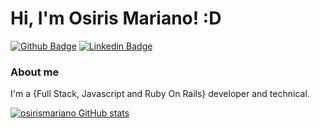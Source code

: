 # Hi, I'm Osiris Mariano! :D

[![Github Badge](https://img.shields.io/badge/-Github-000?style=flat-square&logo=Github&logoColor=white&link=https://github.com/fagnerpsantos)](https://github.com/OsirisMariano)
[![Linkedin Badge](https://img.shields.io/badge/-LinkedIn-blue?style=flat-square&logo=Linkedin&logoColor=white&link=https://www.linkedin.com/in/fagnerpsantos/)](https://www.linkedin.com/in/osirismariano/)


### About me
I'm a {Full Stack, Javascript and Ruby On Rails} developer and technical.

[![osirismariano GitHub stats](https://github-readme-stats.vercel.app/api?username=OsirisMariano)](https://github.com/osirismariano/github-readme-stats)



